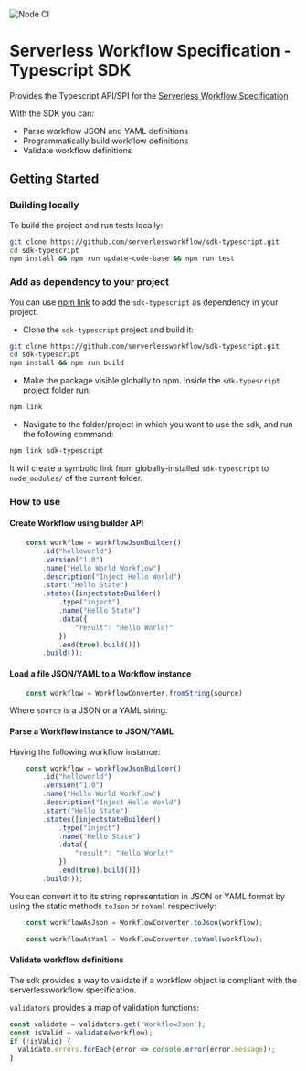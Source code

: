 ![Node CI](https://github.com/serverlessworkflow/sdk-typescript/workflows/Node%20CI/badge.svg)

# Serverless Workflow Specification - Typescript SDK

Provides the Typescript API/SPI for the [Serverless Workflow Specification](https://github.com/serverlessworkflow/specification)


With the SDK you can:
* Parse workflow JSON and YAML definitions
* Programmatically build workflow definitions
* Validate workflow definitions

## Getting Started


### Building locally

To build the project and run tests locally:

```sh
git clone https://github.com/serverlessworkflow/sdk-typescript.git
cd sdk-typescript
npm install && npm run update-code-base && npm run test
```


### Add as dependency to your project
You can use [npm link](https://docs.npmjs.com/cli/v7/commands/npm-link) to add the `sdk-typescript` 
as dependency in your project.

- Clone the `sdk-typescript` project and build it:
```sh
git clone https://github.com/serverlessworkflow/sdk-typescript.git
cd sdk-typescript
npm install && npm run build
```

- Make the package visible globally to npm. Inside the `sdk-typescript` project folder run: 
```sh
npm link
```

- Navigate to the folder/project in which you want to use the sdk, and run the following command: 
```sh
npm link sdk-typescript
```

It will create a symbolic link from globally-installed `sdk-typescript` to `node_modules/` of the current folder.


### How to use

#### Create Workflow using builder API

```typescript
    const workflow = workflowJsonBuilder()
        .id("helloworld")
        .version("1.0")
        .name("Hello World Workflow")
        .description("Inject Hello World")
        .start("Hello State")
        .states([injectstateBuilder()
            .type("inject")
            .name("Hello State")
            .data({
                "result": "Hello World!"
            })
            .end(true).build()])
        .build());
```

#### Load a file JSON/YAML to a Workflow instance

```typescript
    const workflow = WorkflowConverter.fromString(source)
```
Where `source` is a JSON or a YAML string.



#### Parse a Workflow instance to JSON/YAML

Having the following workflow instance:

```typescript
    const workflow = workflowJsonBuilder()
        .id("helloworld")
        .version("1.0")
        .name("Hello World Workflow")
        .description("Inject Hello World")
        .start("Hello State")
        .states([injectstateBuilder()
            .type("inject")
            .name("Hello State")
            .data({
                "result": "Hello World!"
            })
            .end(true).build()])
        .build());
```

You can convert it to its string representation in JSON or YAML format 
by using the static methods `toJson` or `toYaml` respectively:

```typescript
    const workflowAsJson = WorkflowConverter.toJson(workflow);
```

```typescript
    const workflowAsYaml = WorkflowConverter.toYaml(workflow);
```

#### Validate workflow definitions

The sdk provides a way to validate if a workflow object is compliant with the serverlessworkflow specification.

`validators` provides a map of validation functions: 

```typescript
const validate = validators.get('WorkflowJson');
const isValid = validate(workflow);
if (!isValid) {
  validate.errors.forEach(error => console.error(error.message));
}
```